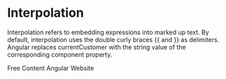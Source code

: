 # Interpolation

Interpolation refers to embedding expressions into marked up text. By default, interpolation uses the double curly braces {{ and }} as delimiters. Angular replaces currentCustomer with the string value of the corresponding component property.

<ResourceGroupTitle>Free Content</ResourceGroupTitle>
<BadgeLink colorScheme='yellow' badgeText='Official Website' href='https://angular.io/guide/interpolation#:~:text=Interpolation%20refers%20to%20embedding%20expressions,%7B%7B%20and%20%7D%7D%20as%20delimiters.&text=Angular%20replaces%20currentCustomer%20with%20the,case%2C%20the%20value%20is%20Maria%20.'>Angular Website</BadgeLink>

